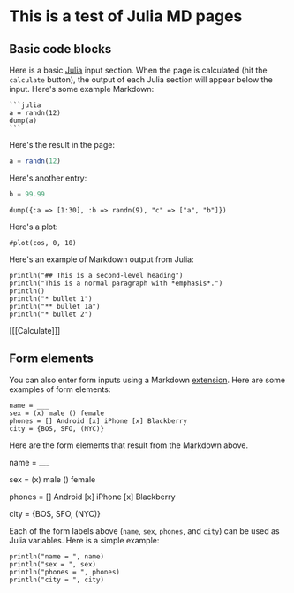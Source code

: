 # This is a test of Julia MD pages

## Basic code blocks

Here is a basic [Julia](http://www.julialang.org) input section. When the page is
calculated (hit the `calculate` button), the output of each Julia
section will appear below the input. Here's some example Markdown:

    ```julia
    a = randn(12)
    dump(a)
    ```
Here's the result in the page:

```julia
a = randn(12)
```

Here's another entry:

```julia
b = 99.99
```

```ju lia
dump({:a => [1:30], :b => randn(9), "c" => ["a", "b"]})
```
Here's a plot:

```ju lia
#plot(cos, 0, 10)
```
Here's an example of Markdown output from Julia:

```ju lia
println("## This is a second-level heading")
println("This is a normal paragraph with *emphasis*.")
println()
println("* bullet 1")
println("** bullet 1a")
println("* bullet 2")
```


[[[Calculate]]]

## Form elements

You can also enter form inputs using a Markdown
[extension](https://github.com/brikis98/wmd). Here are some examples
of form elements:

```
name = ___
sex = (x) male () female
phones = [] Android [x] iPhone [x] Blackberry
city = {BOS, SFO, (NYC)}
```
Here are the form elements that result from the Markdown above.

name = ___

sex = (x) male () female

phones = [] Android [x] iPhone [x] Blackberry

city = {BOS, SFO, (NYC)}

Each of the form labels above (`name`, `sex`, `phones`, and `city`)
can be used as Julia variables. Here is a simple example:

```ju lia invisible result=html
println("name = ", name)
println("sex = ", sex)
println("phones = ", phones)
println("city = ", city)
```

